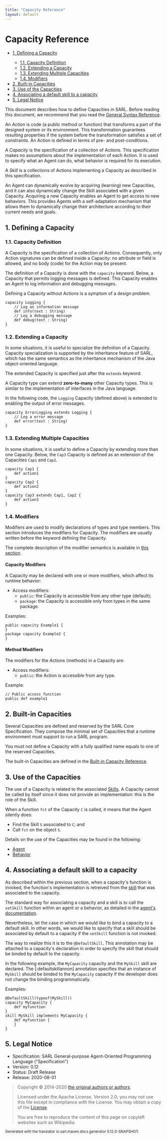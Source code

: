 ```yaml
---
title: "Capacity Reference"
layout: default
---
```


# Capacity Reference


<ul class="page_outline" id="page_outline">

<li><a href="#1-defining-a-capacity">1. Defining a Capacity</a></li>
<ul>
  <li><a href="#11-capacity-definition">1.1. Capacity Definition</a></li>
  <li><a href="#12-extending-a-capacity">1.2. Extending a Capacity</a></li>
  <li><a href="#13-extending-multiple-capacities">1.3. Extending Multiple Capacities</a></li>
  <li><a href="#14-modifiers">1.4. Modifiers</a></li>
</ul>
<li><a href="#2-built-in-capacities">2. Built-in Capacities</a></li>
<li><a href="#3-use-of-the-capacities">3. Use of the Capacities</a></li>
<li><a href="#4-associating-a-default-skill-to-a-capacity">4. Associating a default skill to a capacity</a></li>
<li><a href="#5-legal-notice">5. Legal Notice</a></li>

</ul>


This document describes how to define Capacities in SARL. Before reading this document, we recommend that you read
the [General Syntax Reference](./GeneralSyntax.html).

An *Action* is code (a public method or function) that transforms a part of the designed system or its environment.
This transformation guarantees resulting properties if the system before the transformation satisfies
a set of constraints. An Action is defined in terms of pre- and post-conditions.

A *Capacity* is the specification of a collection of Actions. This specification makes no assumptions about the
implementation of each Action. It is used to specify what an Agent can do, what behavior is required for its execution.

A *Skill* is a collections of Actions implementing a Capacity as described in this specification.

An Agent can dynamically evolve by acquiring (learning) new Capacities, and it can also dynamically change the Skill
associated with a given Capacity. Acquiring a new Capacity enables an Agent to get access to new behaviors.
This provides Agents with a self-adaptation mechanism that allows them to dynamically change their architecture
according to their current needs and goals.

## 1. Defining a Capacity

### 1.1. Capacity Definition

A Capacity is the specification of a collection of Actions. Consequently, only Action signatures can be defined inside
a Capacity: no attribute or field is allowed, and no body (code) for the Action may be present.

The definition of a Capacity is done with the `capacity` keyword. Below, a Capacity that permits logging messages
is defined. This Capacity enables an Agent to log information and debugging messages.

<note>Defining a Capacity without Actions is a symptom of a design problem.</note>

```sarl
capacity Logging {
	// Log an information message
	def info(text : String)
	// Log a debugging message
	def debug(text : String)
}
```



### 1.2. Extending a Capacity

In some situations, it is useful to specialize the definition of a Capacity. Capacity specialization is supported
by the inheritance feature of SARL, which has the same semantics as the inheritance mechanism of the Java
object-oriented language.

The extended Capacity is specified just after the `extends` keyword.

<veryimportantnote> A Capacity type can extend __zero-to-many__ other Capacity types.
This is similar to the implementation of interfaces in the Java language.</veryimportantnote>

In the following code, the `Logging` Capacity (defined above) is extended to enabling the output of error messages.

```sarl
capacity ErrorLogging extends Logging {
	// Log a error message
	def error(text : String)
}
```



### 1.3. Extending Multiple Capacities

In some situations, it is useful to define a Capacity by extending more than one Capacity.
Below, the `Cap3` Capacity is defined as an extension of the Capacities `Cap1` and `Cap2`.

```sarl
capacity Cap1 {
	def action1
}
capacity Cap2 {
	def action2
}
capacity Cap3 extends Cap1, Cap2 {
	def action3
}
```



### 1.4. Modifiers

Modifiers are used to modify declarations of types and type members. This section introduces the modifiers for Capacity.
The modifiers are usually written before the keyword defining the Capacity.

The complete description of the modifier semantics is available in
[this section](./OOP.html#definition-of-all-the-supported-modifiers).


#### Capacity Modifiers

A Capacity may be declared with one or more modifiers, which affect its runtime behavior:

* Access modifiers:
	* `public`: the Capacity is accessible from any other type (default);
	* `package`: the Capacity is accessible only from types in the same package.

Examples:

```sarl
public capacity Example1 {
}
package capacity Example2 {
}
```



#### Method Modifiers

The modifiers for the Actions (methods) in a Capacity are:

* Access modifiers:
	* `public`: the Action is accessible from any type.

Example:

```sarl
// Public access function
public def example1
```



## 2. Built-in Capacities

Several Capacities are defined and reserved by the SARL Core Specification.
They compose the minimal set of Capacities that a runtime environment must support to run a SARL program.

<veryimportantnote> You must not define a Capacity with a fully qualified name equals to one
of the reserved Capacities.</veryimportantnote>

The built-in Capacities are defined in the [Built-in Capacity Reference](./BIC.html).


## 3. Use of the Capacities

The use of a Capacity is related to the associated [Skills](./Skill.html).
A Capacity cannot be called by itself since it does not provide an implementation: this is the role of the Skill.

When a function `fct` of the Capacity `C` is called, it means that the Agent silently does:

* Find the Skill `S` associated to `C`; and
* Call `fct` on the object `S`.

Details on the use of the Capacities may be found in the following:

* [Agent](./Agent.html)
* [Behavior](./Behavior.html)

## 4. Associating a default skill to a capacity

As described within the previous section, when a capacity's function is invoked, the function's implementation is retreived from
the [skill](./Skill.html) that was associated to the capacity.

The standard way for associating a capacity and a skill is to call the `setSkill` function within an agent or a behavior, as
detailed in the [agent's documentation](./Agent.html).

Nevertheless, let the case in which we would like to bind a capacity to a default skill.
In other words, we would like to specify that a skill should be associated by default to a capacity if the `setSkill` function
is not invoked.

The way to realize this it is to the `@DefaultSkill`.
This annotation may be attached to a capacity's declaration in order to specify the skill that should be binded by default to
the capacity.  

In the following example, the `MyCapacity` capacity and the `MySkill` skill are declared.
The [:defaultskillannon] annotation specifies that an instance of `MySkill` should be binded to the
`MyCapacity` capacity if the developer does not change the binding programmatically.

Examples:

```sarl
@DefaultSkill(typeof(MySkill))
capacity MyCapacity {
	def myfunction
}
skill MySkill implements MyCapacity {
	def myfunction {
	}
}
```



## 5. Legal Notice

* Specification: SARL General-purpose Agent-Oriented Programming Language ("Specification")
* Version: 0.12
* Status: Draft Release
* Release: 2020-08-01

> Copyright &copy; 2014-2020 [the original authors or authors](http://www.sarl.io/about/index.html).
>
> Licensed under the Apache License, Version 2.0;
> you may not use this file except in compliance with the License.
> You may obtain a copy of the [License](http://www.apache.org/licenses/LICENSE-2.0).
>
> You are free to reproduce the content of this page on copyleft websites such as Wikipedia.

<small>Generated with the translator io.sarl.maven.docs.generator 0.12.0-SNAPSHOT.</small>